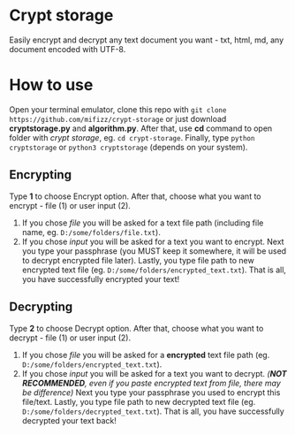 # Crypt storage
Easily encrypt and decrypt any text document you want - txt, html, md, any document encoded with UTF-8.

# How to use
Open your terminal emulator, clone this repo with `git clone https://github.com/mifizz/crypt-storage` or just download **cryptstorage.py** and **algorithm.py**. After that, use **cd** command to open folder with *crypt storage*, eg. `cd crypt-storage`. 
Finally, type `python cryptstorage` or `python3 cryptstorage` (depends on your system).

## Encrypting
Type **1** to choose Encrypt option. After that, choose what you want to encrypt - file (1) or user input (2).
1. If you chose *file* you will be asked for a text file path (including file name, eg. `D:/some/folders/file.txt`).
2. If you chose *input* you will be asked for a text you want to encrypt.
Next you type your passphrase (you MUST keep it somewhere, it will be used to decrypt encrypted file later).
Lastly, you type file path to new encrypted text file (eg. `D:/some/folders/encrypted_text.txt`). That is all, you have successfully encrypted your text!

## Decrypting
Type **2** to choose Decrypt option. After that, choose what you want to decrypt - file (1) or user input (2).
1. If you chose *file* you will be asked for a **encrypted** text file path (eg. `D:/some/folders/encrypted_text.txt`).
2. If you chose *input* you will be asked for a text you want to decrypt. *(**NOT RECOMMENDED**, even if you paste encrypted text from file, there may be difference)*
Next you type your passphrase you used to encrypt this file/text.
Lastly, you type file path to new decrypted text file (eg. `D:/some/folders/decrypted_text.txt`). That is all, you have successfully decrypted your text back!
